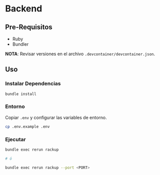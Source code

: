 # Backend

## Pre-Requisitos

- Ruby
- Bundler

**NOTA**: Revisar versiones en el archivo `.devcontainer/devcontainer.json`.

## Uso

### Instalar Dependencias

```sh
bundle install
```

### Entorno

Copiar `.env` y configurar las variables de entorno.

```sh
cp .env.example .env
```

### Ejecutar

```sh
bundle exec rerun rackup

# ó

bundle exec rerun rackup --port <PORT>
```

